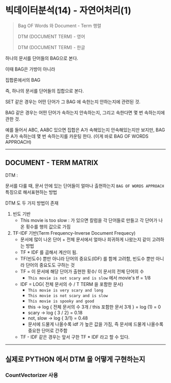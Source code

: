 # 빅데이터분석(14) - 자연어처리(1)

> Bag OF Words 와 Document - Term 행렬
>
> DTM (DOCUMENT TERM) - 영어
>
> DTM (DOCUMENT TERM) - 한글



하나의 문서를 단어들의 BAG으로 본다.

이때 BAG은 가방이 아니라

집합론에서의 BAG

즉, 하나의 문서를 단어들의 집합으로 본다.



SET 같은 경우는 어떤 단어가 그 BAG 에 속한는지 안하는지에 관련된 것.

BAG 같은 경우는 어떤 단어가 속하는지 안속하는지, 그리고 속한다면 몇 번 속하는지에 관한 것.



예를 들어서 ABC, AABC 있으면 집합은 A가 속해있는지 안속해있는지만 보지만, BAG 은 A가 속하는데 몇 번 속하는지를 카운팅 한다. (이게 바로 BAG OF WORDS APPROACH)



<HR>

## DOCUMENT - TERM MATRIX



DTM : 

문서를 다룰 때, 문서 안에 있는 단어들이 얼마나 출현하는지 `BAG OF WORDS APPROACH` 특징으로 해서표현하는 방법



DTM 도 두 가지 방법이 존재

1. 빈도 기반
   - This movie is too slow : 가 있으면 칼럼을 각 단어들로 만들고 각 단어가 나온 횟수를 행의 값으로 가짐
2. TF-IDF 기반(Term Frequency-Inverse Document Frequecy)
   - 문서에 많이 나온 단어 + 전체 문서에서 얼마나 희귀하게 나왔는지 같이 고려하는 방법
   - TF * IDF 를 곱해서 계산이 됨.
   - TF(빈도수) 뿐만 아니라 단어의 중요도(IDF) 를 함께 고려함, 빈도수 뿐만 아니라 단어의 중요도도 구하는 것
   - TF = 이 문서에 해당 단어가 출현한 횟수/ 이 문서의 전체 단어의 수
     - `This movie is not scary and is slow` 에서 movie's tf =  1/8
   - IDF = LOG{ 전체 문서의 수 / T TERM 을 포함한 문서}
     - `This movie is very scary and long`
     - `This movie is not scary and is slow`
     - `This movie is spooky and good`
     - this -> log { 전체 문서의 수 3개 / this 포함한 문서 3개 } = log (1) = 0
     - scary -> log { 3 / 2} = 0.18
     - not, slow -> log { 3/1} = 0.48
     - 문서에 드물게 나올수록 idf 가 높은 값을 가짐, 즉 문서에 드물게 나올수록 중요한 단어로 간주함
   - TF - IDF 같은 경우는 앞서 구한 TF * IDF 라고 할 수 있다.



<HR>

## 실제로 PYTHON 에서 DTM 을 어떻게 구현하는지



### CountVectorizer 사용



```python
```















